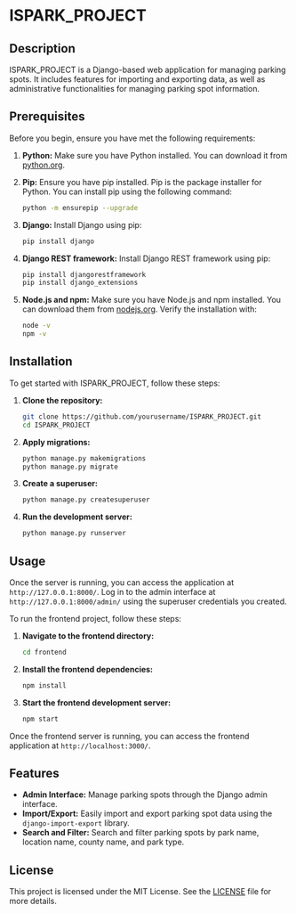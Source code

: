 # ISPARK_PROJECT

## Description
ISPARK_PROJECT is a Django-based web application for managing parking spots. It includes features for importing and exporting data, as well as administrative functionalities for managing parking spot information.

## Prerequisites
Before you begin, ensure you have met the following requirements:

1. **Python:** Make sure you have Python installed. You can download it from [python.org](https://www.python.org/).

2. **Pip:** Ensure you have pip installed. Pip is the package installer for Python. You can install pip using the following command:
    ```bash
    python -m ensurepip --upgrade
    ```

3. **Django:** Install Django using pip:
    ```bash
    pip install django
    ```

4. **Django REST framework:** Install Django REST framework using pip:
    ```bash
    pip install djangorestframework
    pip install django_extensions
    ```

5. **Node.js and npm:** Make sure you have Node.js and npm installed. You can download them from [nodejs.org](https://nodejs.org/). Verify the installation with:
    ```bash
    node -v
    npm -v
    ```

## Installation
To get started with ISPARK_PROJECT, follow these steps:

1. **Clone the repository:**
    ```bash
    git clone https://github.com/yourusername/ISPARK_PROJECT.git
    cd ISPARK_PROJECT
    ```

2. **Apply migrations:**
    ```bash
    python manage.py makemigrations
    python manage.py migrate
    ```

3. **Create a superuser:**
    ```bash
    python manage.py createsuperuser
    ```

4. **Run the development server:**
    ```bash
    python manage.py runserver
    ```

## Usage
Once the server is running, you can access the application at `http://127.0.0.1:8000/`. Log in to the admin interface at `http://127.0.0.1:8000/admin/` using the superuser credentials you created.

To run the frontend project, follow these steps:

1. **Navigate to the frontend directory:**
    ```bash
    cd frontend
    ```

2. **Install the frontend dependencies:**
    ```bash
    npm install
    ```

3. **Start the frontend development server:**
    ```bash
    npm start
    ```

Once the frontend server is running, you can access the frontend application at `http://localhost:3000/`.

## Features
- **Admin Interface:** Manage parking spots through the Django admin interface.
- **Import/Export:** Easily import and export parking spot data using the `django-import-export` library.
- **Search and Filter:** Search and filter parking spots by park name, location name, county name, and park type.

## License
This project is licensed under the MIT License. See the [LICENSE](LICENSE) file for more details.